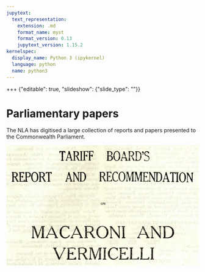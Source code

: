 ```yaml
---
jupytext:
  text_representation:
    extension: .md
    format_name: myst
    format_version: 0.13
    jupytext_version: 1.15.2
kernelspec:
  display_name: Python 3 (ipykernel)
  language: python
  name: python3
---
```


+++ {"editable": true, "slideshow": {"slide_type": ""}}

# Parliamentary papers

The NLA has digitised a large collection of reports and papers presented to the Commonwealth Parliament. 

![](/images/pp-macaroni.png)

```{tableofcontents}

```

```{code-cell} ipython3

```
